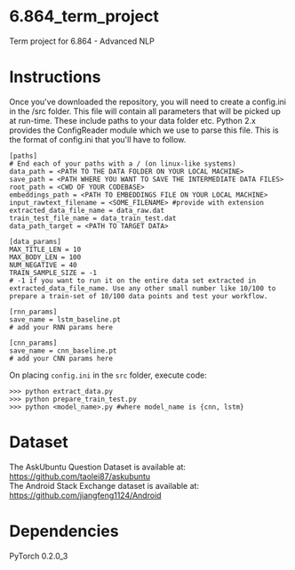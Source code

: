 # 6.864_term_project
Term project for 6.864 - Advanced NLP

# Instructions
Once you've downloaded the repository, you will need to create a config.ini in the /src folder.
This file will contain all parameters that will be picked up at run-time. These include paths to your data folder etc.
Python 2.x provides the ConfigReader module which we use to parse this file.
This is the format of config.ini that you'll have to follow.

```
[paths]
# End each of your paths with a / (on linux-like systems)
data_path = <PATH TO THE DATA FOLDER ON YOUR LOCAL MACHINE>
save_path = <PATH WHERE YOU WANT TO SAVE THE INTERMEDIATE DATA FILES>
root_path = <CWD OF YOUR CODEBASE>
embeddings_path = <PATH TO EMBEDDINGS FILE ON YOUR LOCAL MACHINE>
input_rawtext_filename = <SOME_FILENAME> #provide with extension
extracted_data_file_name = data_raw.dat
train_test_file_name = data_train_test.dat
data_path_target = <PATH TO TARGET DATA>

[data_params]
MAX_TITLE_LEN = 10
MAX_BODY_LEN = 100
NUM_NEGATIVE = 40
TRAIN_SAMPLE_SIZE = -1
# -1 if you want to run it on the entire data set extracted in extracted_data_file_name. Use any other small number like 10/100 to prepare a train-set of 10/100 data points and test your workflow.

[rnn_params]
save_name = lstm_baseline.pt
# add your RNN params here

[cnn_params]
save_name = cnn_baseline.pt
# add your CNN params here
```

On placing ```config.ini``` in the ```src``` folder, execute code:
```
>>> python extract_data.py
>>> python prepare_train_test.py
>>> python <model_name>.py #where model_name is {cnn, lstm}
```

# Dataset

The AskUbuntu Question Dataset is available at: https://github.com/taolei87/askubuntu   
The Android Stack Exchange dataset is available at: https://github.com/jiangfeng1124/Android

# Dependencies   
PyTorch 0.2.0_3   
